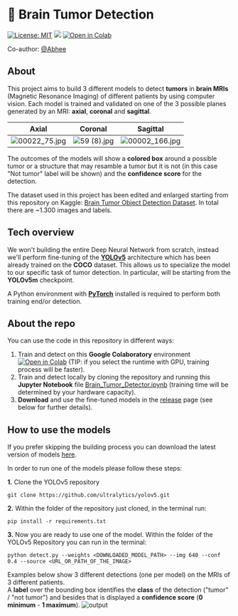 # 🧠 Brain Tumor Detection

[![License: MIT](https://img.shields.io/badge/License-MIT-yellow.svg)](https://opensource.org/licenses/MIT) [![](https://badgen.net/badge/release/1.2.0/green?icon=github)](https://github.com/giuseppebrb/BrainTumorDetection/releases) [![Open in Colab](https://colab.research.google.com/assets/colab-badge.svg)](https://colab.research.google.com/github/giuseppebrb/BrainTumorDetection/blob/main/Brain_Tumor_Detector.ipynb)

Co-author: [@Abhee](https://github.com/theagentvikram)

## About

This project aims to build 3 different models to detect **tumors** in **brain MRIs** (Magnetic Resonance Imaging) of different patients by using computer vision. Each model is trained and validated on one of the 3 possible planes generated by an MRI: **axial**, **coronal** and **sagittal**.

| Axial                                            | Coronal                                        | Sagittal                                          |
| ------------------------------------------------ | ---------------------------------------------- | ------------------------------------------------- |
| ![00022_75.jpg](https://i.imgur.com/BdcTZOO.jpg) | ![59 (8).jpg](https://i.imgur.com/lH96GA2.jpg) | ![00002_166.jpg](https://i.imgur.com/9rCqylE.jpg) |

The outcomes of the models will show a **colored box** around a possible tumor or a structure that may resamble a tumor but it is not (in this case "Not tumor" label will be shown) and the **confidence score** for the detection.

The dataset used in this project has been edited and enlarged starting from this repository on Kaggle: [Brain Tumor Object Detection Dataset](https://www.kaggle.com/datasets/davidbroberts/brain-tumor-object-detection-datasets). In total there are ~1.300 images and labels.

## Tech overview

We won't building the entire Deep Neural Network from scratch, instead we'll perform fine-tuning of the [**YOLOv5**](https://github.com/ultralytics/yolov5) architecture which has been already trained on the **COCO** dataset. This allows us to specialize the model to our specific task of tumor detection. In particular, will be starting from the **YOLOv5m** checkpoint.

A Python environment with [**PyTorch**](https://pytorch.org/get-started/locally/) installed is required to perform both training end/or detection.

## About the repo

You can use the code in this repository in different ways:

1. Train and detect on this **Google Colaboratory** environment [![Open in Colab](https://colab.research.google.com/assets/colab-badge.svg)](https://colab.research.google.com/github/giuseppebrb/BrainTumorDetection/blob/main/Brain_Tumor_Detector.ipynb) (TIP: if you select the runtime with GPU, training process will be faster).
2. Train and detect locally by cloning the repository and running this **Jupyter Notebook** file [Brain_Tumor_Detector.ipynb](https://colab.research.google.com/github/giuseppebrb/BrainTumorDetection/blob/main/Brain_Tumor_Detector.ipynb) (training time will be determined by your hardware capacity).
3. **Download** and use the fine-tuned models in the [release](https://github.com/giuseppebrb/BrainTumorDetection/releases) page (see below for further details).

## How to use the models

If you prefer skipping the building process you can download the latest version of models [here](https://github.com/giuseppebrb/BrainTumorDetection/releases).

In order to run one of the models please follow these steps:

**1.** Clone the YOLOv5 repository

```
git clone https://github.com/ultralytics/yolov5.git
```

**2.** Within the folder of the repository just cloned, in the terminal run:

```
pip install -r requirements.txt
```

**3.** Now you are ready to use one of the model. Within the folder of the YOLOv5 Repository you can run in the terminal:

```
python detect.py --weights <DOWNLOADED_MODEL_PATH> --img 640 --conf 0.4 --source <URL_OR_PATH_OF_THE_IMAGE>
```

Examples below show 3 different detections (one per model) on the MRIs of 3 different patients. <br>
A **label** over the bounding box identifies the **class** of the detection ("tumor" / "not tumor") and besides that is displayed a **confidence score** (**0 minimum** - **1 maximum**).
![output](https://i.imgur.com/sk2Vh1s.jpg)
